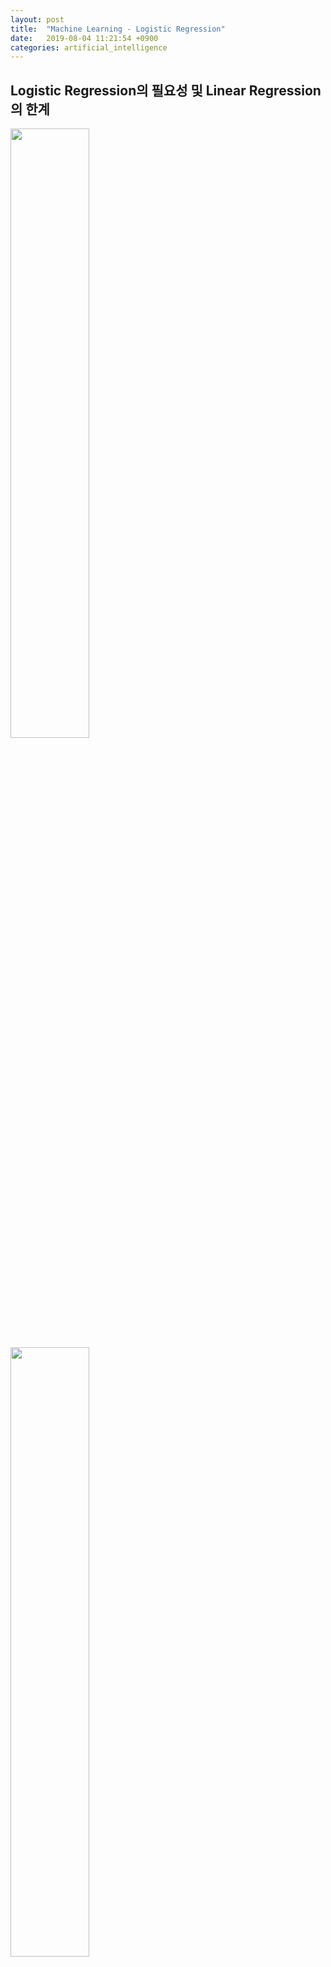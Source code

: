 ```yaml
---
layout: post
title:  "Machine Learning - Logistic Regression"
date:   2019-08-04 11:21:54 +0900
categories: artificial_intelligence
---
```


## Logistic Regression의 필요성 및 Linear Regression의 한계

<img src="/workspace/devlog/artificial_intelligence/logistic_regression/res/1.png" style="width:50%;"/>

<img src="/workspace/devlog/artificial_intelligence/logistic_regression/res/2.png" style="width:50%;"/>


> Linear Regression은 일반적으로 결과인 y값이 연속적인 값을 가질때 데이터르 표현하기에 유용하다. 그러나 만약 y값이 이산적이라면 어떨까. 두번째 그래프는 y값이 붉은색과 푸른색으로 2가지 형태만 가지고 있다. 합격과 불합격을 의미하도록 만들었다. 데이터가 만약 이러한 특성을 가진다면 Linear Regression 모델만으로는 이산적인 값을 가지는 데이터들을 표현하기는 부적합하다. 그래서 Logistic Regression을 사용한다. 

> 부가적인 설명으로 machine learning 에서는 y값이 이산적인 상황에서 사용되는 기법을 Classification 이라고 한다. 대표적으로 KNN, SVM 모델들을 예로 들수 있으며, Regression은 함수식으로 표현되기 때문에 연속적인 수치들도 표현이 가능하다. 그러나 Regression에서도 이산적인 경우를 위한 방법을 제공하는데
이를 Logistic Regression이라고 한다.

## Sigmoid Function

<img src="/workspace/devlog/artificial_intelligence/logistic_regression/res/2.png" style="width:50%;"/>

> y 값을 2개만 가지는 데이터의 특성에 반면 무한한 값을 가지는 linear regression은 부적합하다. 이를 위해 새로운 모델을 생각해 보자. 무언가 2개를 명확히 구분할 수 있도록 하는 모델이면 좋을듯 하다.

<img src="/workspace/devlog/artificial_intelligence/logistic_regression/res/3.png" style="width:50%;"/>

$$ y = {1 \over {1 + e^{-z}}} $$

> 위와 같은 형태의 함수를 시그모이드라고 부른다. S자 모양을 닮아서 그렇다고 한다. 보면 가운데 부분을 제외하고 양 날개 부분은 값이 합격과 불합격으로 분명하게 나뉜다. 선형회귀 모델 보다는 2분법적으로 무언가를 나누는데에 적합한것 같다. 위의 그래프의 시그모이드 모형은 조금은 이상적이며 실제적으로 쓰이는 것은 아래와 같다.

<img src="/workspace/devlog/artificial_intelligence/logistic_regression/res/4.png" style="width:50%;"/>

> 0.5 값을 기준으로 y 값이 달라진다고 생각하면 된다. 위의 예를 활용한다면 0.5 이하는 불합격, 0.5 이상은 합격이다. 보면 y 값은 0 ~ 1의 범주를 가진다. 이는 확률과 굉장히 유사한 개념이며 이와 동일하게 생각해도 좋다. 즉 50% 이하는 불합격, 50% 이상은 합격인 것이다. 즉 기존의 선형회귀와는 달리 확률론을 모델에 적용하여 이분법적인 사고를 가능하게 만드는 것이 Logistic Regression에서 Sigmoid model이다.

## Activation Function

> Logistic Regression의 Hypothesis model을 결정할 때 Sigmoid Model이 Linear Model 대체하는 개념이 아니다. Linear Model과 같은 실제 Hypothesis model이 존재한다면 그 결과값(y)를 다시 sigmoid model의 입력으로 받아서 값의 범주를 0 ~ 1 안으로 들어오게만 바꿔준다. 기존의 선형 회귀 모델이론에 확률을 추가하는 느낌이다. 이렇게 실제 가설 모델 의 결과값을 다시 입력값으로 받아 시스템이 처리하기 쉽게 바꿔주는 함수들을 activation function이라고 부르며 sigmoid 말고도 ReLU, Tanh 등이 존재한다.

## Hypothesis

> 지금까지 배운 Sigmoid Model을 활용해 Logistic Regression의 Hypothesis model을 세워보자. 이는 아래와 같다.

$$ y = {1 \over {1 + e^{-z}}}, \,\,\,\,\,\,\, z = WX + b $$

$$ y = {1 \over {1 + e^{-(WX + b)}}} $$

> z 값이 이전에 배운 Linear Regression의 출력값으로 활용되었다. 전체적인 흐름은 아래와 같다. 그리고 이해를 위해 앞으로는 Hypothesis를 h(x)로
표현하도록 하겠다.

```
    Input values -> Linear Model -> Sigmoid Model -> Output value
```

$$ h(x) = {1 \over {1 + e^{-(WX + b)}}} $$

## Cost Function

> 이번 Cost Function은 Linear Regression과는 많이 다르다. Logistic Regression이 Linear Regression과 가장 다른 부분인것 같다.
Gradient Descent 알고리즘을 적용하기 위해서는 Cost Function이 Convex한 모양을 가져야 한다. 그렇지 않으면 Local Minimum 문제에 도달할 수 있다. 그러나 이번 Logistic Regression Hypothesis는 아래와 같이 자연로그를 포함하고 있어 Linear Regression과 같이 최소제곱법을 사용하게 된다면 이는 Non Convex 모양이 되어버린다.

_Logistic Regression Hypothesis_

$$ y = {1 \over {1 + e^{-(WX + b)}}} $$

> Logistic Regression에서 Cost Function이 Convex 모양을 갖기 위한 새로운 알고리즘을 소개한다. Cross Entropy Loss라고 부르며 Log함수를 활용한다. Cost Function에서 가장 중요한 점은 Hypothesis 모델이 데이터를 잘 표현하고 있다면 에러 값을 작게하고 그렇지 않다면 크게 하도록 만드는 것이다. 이와 동일하게 Logistic Regression에서는 출력값이 참 혹은 아니오 2가지 밖에 없음으로 만약 Hypothesis 모델의 예측이 데이터와 같다면 잘 표현한 것으로 에러를 적게 하고 반대의 경우로 예측이 틀렸다면 에러를 높이면 된다. 

## Cross Entropy Loss

$$ Cost Function = \{ 
    \begin{matrix}
         -ln(h(x)) : y = 1 \\
         -ln(1 - h(x)) : y = 0 
     \end{matrix}
$$

> Cross Entropy Loss 는 실제 데이터의 y값이 1인경우 0인경우에 따라서 이용하는 함수가 달라진다. 우선 각 y = 1인 경우를 살펴보자.

_-ln(h(x))_

<img src="/workspace/devlog/artificial_intelligence/logistic_regression/res/5.png" style="width:50%;"/>

> 실제 데이터의 결과 y = 1 일때 사용하는 함수의 그래프이다. 실제 데이터의 결과가 y = 1이라면 Hypothesis model을 통한 예측값이 1일 떄는 데이터를 잘 표현한 것임으로 에러는 적은 값을 가져야하고 0일 때에는 데이터를 잘 표현하지 못했음으로(예측을 틀렸음으로) 에러는 큰 값을 가져야 한다. 이 모델을 살펴보면 hypothesis model을 의미하는 h(x)가 입력 값으로 들어가고 있다. 위의 파란 그래프 따라서 보면 이 입력값이 1일 때는 Error는 0을 가리키며 반대로 0일 경우 예측에 틀림으로 무한대의 에러값을 가지고 있다.

_-ln(1 - h(x))_

<img src="/workspace/devlog/artificial_intelligence/logistic_regression/res/6.png" style="width:50%;"/>

> 실제 데이터의 결과 y = 0 일때 사용하는 함수의 그래프이다. 실제 데이터의 결과가 y=0 이라면 Hypothesis model을 통한 예측값이 0일 떄는 데이터를 잘 표현한 것임으로 에러는 적은 값을 가져야하고 1일 때에는 데이터를 잘 표현하지 못했음으로 에러는 큰 값을 가져야 한다. 이는 위 y = 1의 경우와 반대로 이루어진다고 보면 된다. 초록색 그래프를 잘 살펴보자. hypothesis model을 의미하는 h(x)가 입력 값으로 들어가고 있다. 이 입력 값이 0일 때에는 Error는 0을 가리키며 반대로 1일 경우 예측에 틀림으로 무한대의 에러값을 가지고 있다.

> 한가지 명심해야할 사항은 입력값으로 들어오는 h(x) 값의 범위는 Sigmoid 함수를 사용하고 있음으로 0 ~ 1이다. 그럼으로 그 외의 범위에 있는 값은 신경 쓸 필요가 없다.

> 위의 Cross Entropy Loss는 y값의 경우에 따라서 2개의 수식으로 나누어져 있는데 이는 단지 이해를 위한 것으로 이번에는 하나의 수식으로 표현해 보겠다.

$$ Cost\,Function = yln(h(x)) - (1-y)ln(1 - h(x)) $$

> y 값의 경우에 따라서 두 부분의 수식이 상반되며 활성화 되었다가 비활성화된다. 이는 위의 2개의 수식을 표현한 것과 일치함을 보인다. 이는 한개의 데이터에 대한 Error 수치임으로 모든 데이터에 대해서 적용할 수 있도록 Cost Function을 확장하자. 그리고 데이터의 개수가 영향을 주면 안됨으로 데이터의 개수만큼 나누어 주자. 즉 평균을 구한다.

$$ Cost\,Function = {1 \over n} \sum_{i=1}^n (y_iln(h(x_i)) - (1 - y_i)ln(1 - h(x_i))) $$

## Gradient Descent

> Cost Function을 Convex한 모양으로 만들었음으로 Gradient Descent 알고리즘을 동일하게 적용하여 Hypothesis의 weight 값과 bias 값을 수정하면 된다. 아래는 Cost Function의 편미분과 Gradient Descent 알고리즘이 적용된 Delta Rule 이다.

_Partial Derivative_

$$ 
    {\partial \over \partial w_1} Cost\,Function = {1 \over n} \sum_{i=1}^{n} (h(x^{(i)}) - y^{(i)})x_1^{(i)} \\
    {\partial \over \partial w_2} Cost\,Function = {1 \over n} \sum_{i=1}^{n} (h(x^{(i)}) - y^{(i)})x_2^{(i)} \\
    {\partial \over \partial w_3} Cost\,Function = {1 \over n} \sum_{i=1}^{n} (h(x^{(i)}) - y^{(i)})x_3^{(i)} \\

    \\ ... \\
    
    {\partial \over \partial b} Cost\,Function = {1 \over n} \sum_{i=1}^{n} (h(x^{(i)}) - y^{(i)})
$$

[Cross Entropy Loss 미분 상세 과정](http://solarisailab.com/archives/2237){: target="_blank"}

_Delta Rule_

$$ 
    w_1^{(n+1)} = w_1^{(n)} - \alpha { \partial \over \partial w_1} Cost Function \\
    w_2^{(n+1)} = w_2^{(n)} - \alpha { \partial \over \partial w_2} Cost Function \\
    w_3^{(n+1)} = w_3^{(n)} - \alpha { \partial \over \partial w_3} Cost Function \\
    
    \\ ... \\
    
    b^{(n+1)} = b^{(n)} - \alpha { \partial \over \partial b} Cost Function
$$

